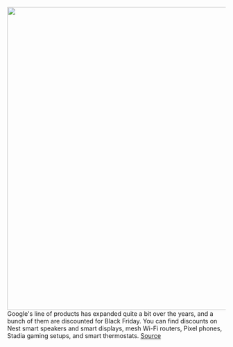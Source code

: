 <img src='https://cdn.vox-cdn.com/thumbor/jMowWHeCRX4SXrRXb8CluHGvTIM=/0x0:2040x1360/1200x800/filters:focal(857x517:1183x843)/cdn.vox-cdn.com/uploads/chorus_image/image/67870365/akrales_201012_4137_0027.0.0.jpg' width='700px' /><br/>
Google's line of products has expanded quite a bit over the years, and a bunch of them are discounted for Black Friday. You can find discounts on Nest smart speakers and smart displays, mesh Wi-Fi routers, Pixel phones, Stadia gaming setups, and smart thermostats.
<a href='https://www.theverge.com/21583838/google-android-black-friday-deals-phones-speakers-cyber-monday'> Source <a/>